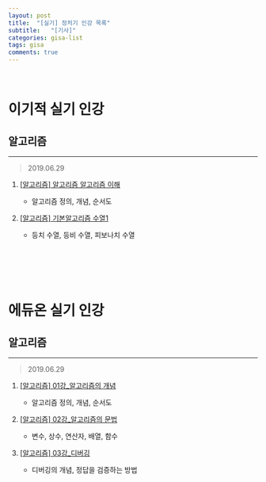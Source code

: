 ```yaml
---
layout: post
title:  "[실기] 정처기 인강 목록"
subtitle:   "[기사]"
categories: gisa-list
tags: gisa
comments: true
---
```




<br>


# 이기적 실기 인강

## 알고리즘 
----

>  2019.06.29

1. [[알고리즘] 알고리즘 알고리즘 이해](https://www.youtube.com/watch?v=mCM5QNC3sZA&list=PL9GldHAGKAwWNwxxf0BBRnlq49lNKYBY4)
    - 알고리즘 정의, 개념, 순서도
  
2. [[알고리즘] 기본알고리즘 수열1](https://www.youtube.com/watch?v=W-AEeRTXGwI&list=PL9GldHAGKAwWNwxxf0BBRnlq49lNKYBY4&index=2)
    - 등치 수열, 등비 수열, 피보나치 수열


<br><br><br><br>

# 에듀온 실기 인강

## 알고리즘
---

>  2019.06.29

1. [[알고리즘] 01강_알고리즘의 개념](https://www.youtube.com/watch?v=phwBmdRrfC0&list=PLimVTOIIZt2Z5Bug0KGrXxUTD-xMom2Ap&index=2&t=0s)
    - 알고리즘 정의, 개념, 순서도

2. [[알고리즘] 02강_알고리즘의 문법](https://www.youtube.com/watch?v=DCFzay03eOA&list=PLimVTOIIZt2Z5Bug0KGrXxUTD-xMom2Ap&index=2)
    - 변수, 상수, 연산자, 배열, 함수

3. [[알고리즘] 03강_디버깅](https://www.youtube.com/watch?v=4wb4a0-N4YA&list=PLimVTOIIZt2Z5Bug0KGrXxUTD-xMom2Ap&index=3)
    - 디버깅의 개념, 정답을 검증하는 방법


